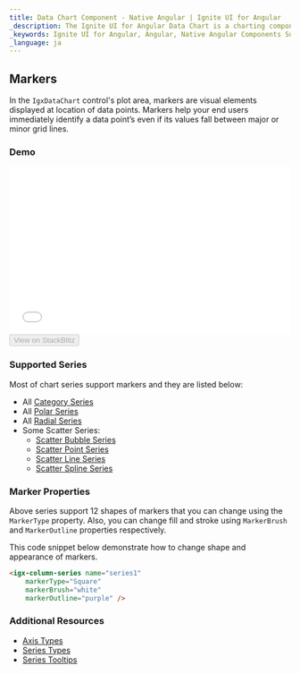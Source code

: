 ```yaml
---
title: Data Chart Component - Native Angular | Ignite UI for Angular
_description: The Ignite UI for Angular Data Chart is a charting component that provides modular design of axis, markers, series, legend, and annotation layers. With this chart, you can create multiple instances of these visual elements in the same chart plot area in order to create composite chart views.
_keywords: Ignite UI for Angular, Angular, Native Angular Components Suite, Native Angular Controls, Native Angular Components, Native Angular Components Library, Angular Chart, Angular Chart Control, Angular Chart Example, Angular Chart Component, Angular Data Chart
_language: ja
---
```


## Markers

In the `IgxDataChart` control's plot area, markers are visual elements displayed at location of data points. Markers help your end users immediately identify a data point’s even if its values fall between major or minor grid lines.

### Demo

<div class="sample-container" style="height: 300px">
    <iframe id="data-chart-series-markers-iframe" src='{environment:demosBaseUrl}/charts/data-chart-series-markers' width="100%" height="100%" seamless frameBorder="0" onload="onSampleIframeContentLoaded(this);"></iframe>
</div>
<div>
    <button data-localize="stackblitz" disabled class="stackblitz-btn" data-iframe-id="data-chart-series-markers-iframe" data-demos-base-url="{environment:demosBaseUrl}">View on StackBlitz
    </button>
</div>

<div class="divider--half"></div>

### Supported Series

Most of chart series support markers and they are listed below:

-   All [Category Series](datachart_series_types_category.md)
-   All [Polar Series](datachart_series_types_polar.md)
-   All [Radial Series](datachart_series_types_radial.md)
-   Some Scatter Series:
    -   [Scatter Bubble Series](datachart_series_types_scatter_bubble.md)
    -   [Scatter Point Series](datachart_series_types_scatter_marker.md)
    -   [Scatter Line Series](datachart_series_types_scatter_marker.md)
    -   [Scatter Spline Series](datachart_series_types_scatter_marker.md)

### Marker Properties

Above series support 12 shapes of markers that you can change using the `MarkerType` property.  Also, you can change fill and stroke using `MarkerBrush` and `MarkerOutline` properties respectively.

This code snippet below demonstrate how to change shape and appearance of markers.

```html
<igx-column-series name="series1"
    markerType="Square"
    markerBrush="white"
    markerOutline="purple" />
```

<!-- TODO add this section when we add MarkerTemplate

### Marker Templates

You can provide custom shape using the `MarkerTemplate` property.

This code snippet below demonstrate how to create custom  marker with values of data points.


```html
 <igx-data-chart
    [dataSource]="dataSource"
    width="700px"
    height="500px">

    TODO

 </igx-data-chart>
```

```tsx
<IgrColumnSeries name="series1"
    markerTemplate="customMarker" />
``` -->

### Additional Resources

-   [Axis Types](datachart_axis_types.md)
-   [Series Types](datachart_series_types.md)
-   [Series Tooltips](datachart_series_tooltips.md)
